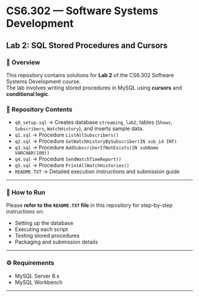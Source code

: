 # CS6.302 — Software Systems Development  
## Lab 2: SQL Stored Procedures and Cursors

### 📌 Overview
This repository contains solutions for **Lab 2** of the CS6.302 Software Systems Development course.  
The lab involves writing stored procedures in MySQL using **cursors** and **conditional logic**.

### 📂 Repository Contents
- `q0_setup.sql` → Creates database `streaming_lab2`, tables (`Shows`, `Subscribers`, `WatchHistory`), and inserts sample data.
- `q1.sql` → Procedure `ListAllSubscribers()`
- `q2.sql` → Procedure `GetWatchHistoryBySubscriber(IN sub_id INT)`
- `q3.sql` → Procedure `AddSubscriberIfNotExists(IN subName VARCHAR(100))`
- `q4.sql` → Procedure `SendWatchTimeReport()`
- `q5.sql` → Procedure `PrintAllWatchHistories()`
- `README.TXT` → Detailed execution instructions and submission guide

---

### 🚀 How to Run
Please **refer to the `README.TXT` file** in this repository for step-by-step instructions on:
- Setting up the database
- Executing each script
- Testing stored procedures
- Packaging and submission details

---

### ⚙️ Requirements
- MySQL Server 8.x
- MySQL Workbench

---
